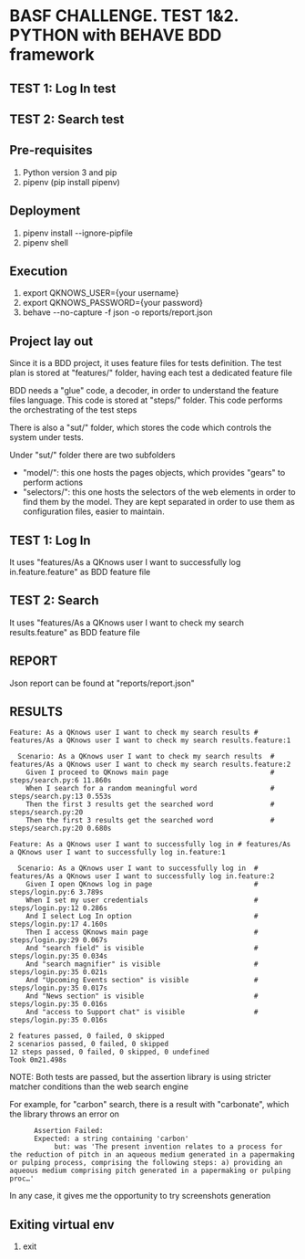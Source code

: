 # BASF CHALLENGE. TEST 1&2. PYTHON with BEHAVE BDD framework
## TEST 1: Log In test
## TEST 2: Search test

## Pre-requisites

1. Python version 3 and pip
2. pipenv (pip install pipenv)

## Deployment

1. pipenv install --ignore-pipfile
2. pipenv shell

## Execution

1. export QKNOWS_USER={your username}
2. export QKNOWS_PASSWORD={your password}
3. behave --no-capture -f json -o reports/report.json

## Project lay out

Since it is a BDD project, it uses feature files for tests definition. The test plan is stored at "features/" folder, 
having each test a dedicated feature file

BDD needs a "glue" code, a decoder, in order to understand the feature files language. This code is stored at "steps/"
folder. This code performs the orchestrating of the test steps

There is also a "sut/" folder, which stores the code which controls the system under tests.

Under "sut/" folder there are two subfolders
- "model/": this one hosts the pages objects, which provides "gears" to perform actions
- "selectors/": this one hosts the selectors of the web elements in order to find them by the model. 
  They are kept separated in order to use them as configuration files, easier to maintain.

## TEST 1: Log In

It uses "features/As a QKnows user I want to successfully log in.feature.feature" as BDD feature file

## TEST 2: Search

It uses "features/As a QKnows user I want to check my search results.feature" as BDD feature file


## REPORT

Json report can be found at "reports/report.json"

## RESULTS


```
Feature: As a QKnows user I want to check my search results # features/As a QKnows user I want to check my search results.feature:1

  Scenario: As a QKnows user I want to check my search results  # features/As a QKnows user I want to check my search results.feature:2
    Given I proceed to QKnows main page                         # steps/search.py:6 11.860s
    When I search for a random meaningful word                  # steps/search.py:13 0.553s
    Then the first 3 results get the searched word              # steps/search.py:20
    Then the first 3 results get the searched word              # steps/search.py:20 0.680s

Feature: As a QKnows user I want to successfully log in # features/As a QKnows user I want to successfully log in.feature:1

  Scenario: As a QKnows user I want to successfully log in  # features/As a QKnows user I want to successfully log in.feature:2
    Given I open QKnows log in page                         # steps/login.py:6 3.789s
    When I set my user credentials                          # steps/login.py:12 0.286s
    And I select Log In option                              # steps/login.py:17 4.160s
    Then I access QKnows main page                          # steps/login.py:29 0.067s
    And "search field" is visible                           # steps/login.py:35 0.034s
    And "search magnifier" is visible                       # steps/login.py:35 0.021s
    And "Upcoming Events section" is visible                # steps/login.py:35 0.017s
    And "News section" is visible                           # steps/login.py:35 0.016s
    And "access to Support chat" is visible                 # steps/login.py:35 0.016s

2 features passed, 0 failed, 0 skipped
2 scenarios passed, 0 failed, 0 skipped
12 steps passed, 0 failed, 0 skipped, 0 undefined
Took 0m21.498s
```


NOTE: Both tests are passed, but the assertion library is using stricter matcher conditions than the web search engine

For example, for "carbon" search, there is a result with "carbonate", which the library throws an error on

```
      Assertion Failed: 
      Expected: a string containing 'carbon'
           but: was 'The present invention relates to a process for the reduction of pitch in an aqueous medium generated in a papermaking or pulping process, comprising the following steps: a) providing an aqueous medium comprising pitch generated in a papermaking or pulping proc…'
```

In any case, it gives me the opportunity to try screenshots generation

## Exiting virtual env

1. exit